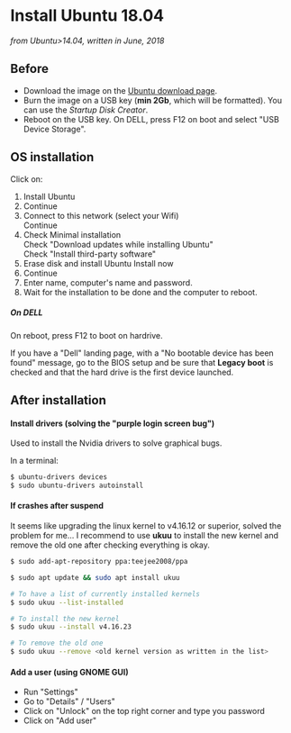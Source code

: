 # Install Ubuntu 18.04
*from Ubuntu>14.04, written in June, 2018*

## Before

 - Download the image on the [Ubuntu download page](https://www.ubuntu.com/download/desktop).
 - Burn the image on a USB key (**min 2Gb**, which will be formatted). You can use the *Startup
 Disk Creator*.
 - Reboot on the USB key. On DELL, press F12 on boot and select "USB Device Storage".
 
## OS installation

Click on:

  1. Install Ubuntu
  2. Continue
  3. Connect to this network (select your Wifi) \
     Continue
  4. Check Minimal installation\
     Check "Download updates while installing Ubuntu" \
     Check "Install third-party software"
  5. Erase disk and install Ubuntu
     Install now
  6. Continue
  7. Enter name, computer's name and password.
  8. Wait for the installation to be done and the computer to reboot.
  
##### On DELL

On reboot, press F12 to boot on hardrive.

If you have a "Dell" landing page, with a "No bootable device has been found" message, go to the
BIOS setup and be sure that **Legacy boot** is checked and that the hard drive is the first device
launched.

## After installation

#### Install drivers (solving the "purple login screen bug")

Used to install the Nvidia drivers to solve graphical bugs.

In a terminal:

```bash
$ ubuntu-drivers devices
$ sudo ubuntu-drivers autoinstall
```

#### If crashes after suspend

It seems like upgrading the linux kernel to v4.16.12 or superior, solved the problem for me...
I recommend to use **ukuu** to install the new kernel and remove the old one after checking everything
is okay.

```bash
$ sudo add-apt-repository ppa:teejee2008/ppa

$ sudo apt update && sudo apt install ukuu

# To have a list of currently installed kernels
$ sudo ukuu --list-installed

# To install the new kernel
$ sudo ukuu --install v4.16.23

# To remove the old one
$ sudo ukuu --remove <old kernel version as written in the list>
```

#### Add a user (using GNOME GUI)

 - Run "Settings"
 - Go to "Details" / "Users"
 - Click on "Unlock" on the top right corner and type you password
 - Click on "Add user"
 
